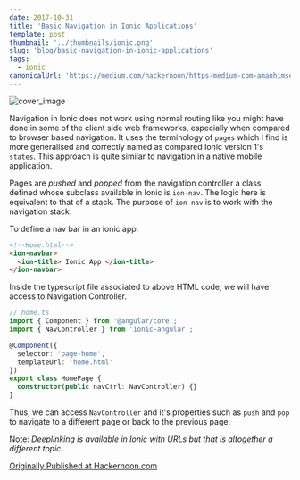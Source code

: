 ```yaml
---
date: 2017-10-31
title: 'Basic Navigation in Ionic Applications'
template: post
thumbnail: '../thumbnails/ionic.png'
slug: 'blog/basic-navigation-in-ionic-applications'
tags:
  - ionic
canonicalUrl: 'https://medium.com/hackernoon/https-medium-com-amanhimself-basic-navigation-in-ionic-applications-ecb199cdf15b'
---
```


![cover_image](https://miro.medium.com/max/1400/0*2UfFX3Dh2lLcloeF.jpg)

Navigation in Ionic does not work using normal routing like you might have done in some of the client side web frameworks, especially when compared to browser based navigation. It uses the terminology of `pages` which I find is more generalised and correctly named as compared Ionic version 1's `states`. This approach is quite similar to navigation in a native mobile application.

Pages are _pushed_ and _popped_ from the navigation controller a class defined whose subclass available in Ionic is `ion-nav`. The logic here is equivalent to that of a stack. The purpose of `ion-nav` is to work with the navigation stack.

To define a nav bar in an ionic app:

```html
<!--Home.html-->
<ion-navbar>
  <ion-title> Ionic App </ion-title>
</ion-navbar>
```

Inside the typescript file associated to above HTML code, we will have access to Navigation Controller.

```ts
// home.ts
import { Component } from '@angular/core';
import { NavController } from 'ionic-angular';

@Component({
  selector: 'page-home',
  templateUrl: 'home.html'
})
export class HomePage {
  constructor(public navCtrl: NavController) {}
}
```

Thus, we can access `NavController` and it's properties such as `push` and `pop` to navigate to a different page or back to the previous page.

Note: _Deeplinking is available in Ionic with URLs but that is altogether a different topic._

[Originally Published at Hackernoon.com](https://medium.com/hackernoon/https-medium-com-amanhimself-basic-navigation-in-ionic-applications-ecb199cdf15b)
